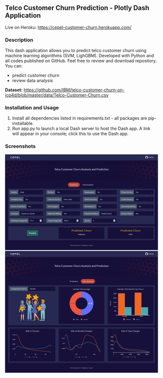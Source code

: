 ## Telco Customer Churn Prediction - Plotly Dash Application
Live on Heroku: https://cepel-customer-churn.herokuapp.com/ </br>

### Description
This dash application allows you to predict telco customer churn using machine learning algorithms (SVM, LighGBM). Developed with Python and all codes published on GitHub. Feel free to review and download repository. You can:
- predict customer churn
- review data analysis

**Dataset:** https://github.com/IBM/telco-customer-churn-on-icp4d/blob/master/data/Telco-Customer-Churn.csv

### Installation and Usage
1. Install all dependencies listed in requirements.txt - all packages are pip-installable.
2. Run app.py to launch a local Dash server to host the Dash app. A link will appear in your console; click this to use the Dash app.

### Screenshots
<img src="assets/demo.jpg" alt="screenshot" width="800"/>
<img src="assets/demo2.jpg" alt="screenshot" width="800"/>

